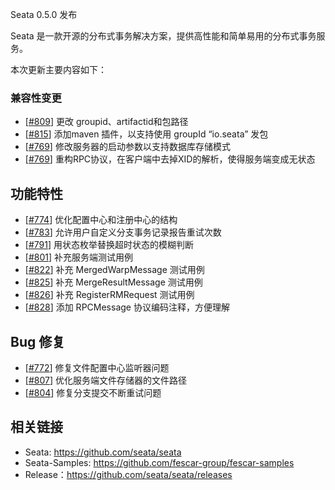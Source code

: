 Seata 0.5.0 发布

Seata 是一款开源的分布式事务解决方案，提供高性能和简单易用的分布式事务服务。

本次更新主要内容如下：

### 兼容性变更

- [[#809](https://github.com/seata/seata/pull/809)] 更改 groupid、artifactid和包路径
- [[#815](https://github.com/seata/seata/pull/815)] 添加maven 插件，以支持使用 groupId “io.seata” 发包
- [[#769](https://github.com/seata/seata/pull/790)] 修改服务器的启动参数以支持数据库存储模式
- [[#769](https://github.com/seata/seata/pull/769)] 重构RPC协议，在客户端中去掉XID的解析，使得服务端变成无状态

## 功能特性

- [[#774](https://github.com/seata/seata/pull/774)] 优化配置中心和注册中心的结构
- [[#783](https://github.com/seata/seata/pull/783)] 允许用户自定义分支事务记录报告重试次数
- [[#791](https://github.com/seata/seata/pull/791)] 用状态枚举替换超时状态的模糊判断
- [[#801](https://github.com/seata/seata/pull/801)] 补充服务端测试用例
- [[#822](https://github.com/seata/seata/pull/822)] 补充 MergedWarpMessage 测试用例
- [[#825](https://github.com/seata/seata/pull/825)] 补充 MergeResultMessage 测试用例
- [[#826](https://github.com/seata/seata/pull/826)] 补充 RegisterRMRequest 测试用例
- [[#828](https://github.com/seata/seata/pull/828)] 添加 RPCMessage 协议编码注释，方便理解


## Bug 修复


- [[#772](https://github.com/seata/seata/pull/772)] 修复文件配置中心监听器问题
- [[#807](https://github.com/seata/seata/pull/807)] 优化服务端文件存储器的文件路径
- [[#804](https://github.com/seata/seata/pull/804)] 修复分支提交不断重试问题



## 相关链接
- Seata: https://github.com/seata/seata 
- Seata-Samples: https://github.com/fescar-group/fescar-samples   
- Release：https://github.com/seata/seata/releases
